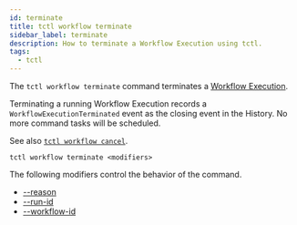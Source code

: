 ```yaml
---
id: terminate
title: tctl workflow terminate
sidebar_label: terminate
description: How to terminate a Workflow Execution using tctl.
tags:
  - tctl
---
```


The `tctl workflow terminate` command terminates a [Workflow Execution](/concepts/what-is-a-workflow-execution).

Terminating a running Workflow Execution records a `WorkflowExecutionTerminated` event as the closing event in the History.
No more command tasks will be scheduled.

See also [`tctl workflow cancel`](/tctl/workflow/cancel).

`tctl workflow terminate <modifiers>`

The following modifiers control the behavior of the command.

- [--reason](/tctl/modifiers/reason)
- [--run-id](tctl/modifiers/run-id)
- [--workflow-id](/tctl/modifiers/workflow-id)

